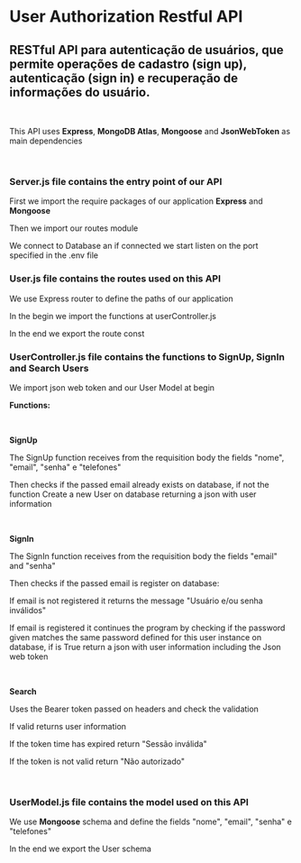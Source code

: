 

<h1>User Authorization Restful API</h1> 

<h2>RESTful API para autenticação de usuários, que permite operações de cadastro (sign up), autenticação (sign in) e recuperação de informações do usuário.</h2>

<br>

<p>This API uses <b>Express</b>, <b>MongoDB Atlas</b>, <b>Mongoose</b> and <b>JsonWebToken</b> as main dependencies</p>

<br>

<h3><b>Server.js</b> file contains the entry point of our API</h3>
<p>First we import the require packages of our application <b>Express</b> and <b>Mongoose</b></p>
<p>Then we import our routes module</p>
<p>We connect to Database an if connected we start listen 
on the port specified in the .env file</p>


<h3><b>User.js</b> file contains the routes used on this API</h3>
<p>We use Express router to define the paths of our application</p>
<p>In the begin we import the functions at userController.js</b>
<p>In the end we export the route const</b>


<h3><b>UserController.js</b> file contains the functions to <b>SignUp</b>, <b>SignIn</b> and <b>Search</b> Users</h3>
<p>We import json web token and our User Model at begin</p>

<p><b>Functions:</b></p>
<br>
<p><b>SignUp</b></p>
<p>The SignUp function receives from the requisition body the fields "nome", "email", "senha" e "telefones"</p>
<p>Then checks if the passed email already exists on database, if not the function Create a new User on database returning
a json with user information</p>
<br>

<p><b>SignIn</b></p>
<p>The SignIn function receives from the requisition body the fields "email" and "senha"</p>
<p>Then checks if the passed email is register on database:</p>
<p>If email is not registered it returns the message "Usuário e/ou senha inválidos"</p>
<p>If email is registered it continues the program by checking if the password given matches the same password defined for
this user instance on database, if is True return a json with user information including the Json web token</p>
<br>

<p><b>Search</b></p>
<p>Uses the Bearer token passed on headers and check the validation</p>
<p>If valid returns user information</p>
<p>If the token time has expired return "Sessão inválida"</p>
<p>If the token is not valid return "Não autorizado"</p>
<br>

<h3><b>UserModel.js</b> file contains the model used on this API</h3>
<p>We use <b>Mongoose</b> schema and define the fields "nome", "email", "senha" e "telefones"</p>
<p>In the end we export the User schema</b>
